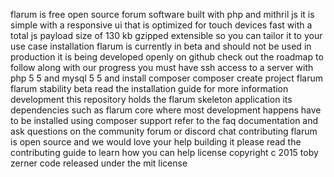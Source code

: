 flarum is free open source forum software built with php and mithril js it is simple with a responsive ui that is optimized for touch devices fast with a total js payload size of 130 kb gzipped extensible so you can tailor it to your use case installation flarum is currently in beta and should not be used in production it is being developed openly on github check out the roadmap to follow along with our progress you must have ssh access to a server with php 5 5 and mysql 5 5 and install composer composer create project flarum flarum stability beta read the installation guide for more information development this repository holds the flarum skeleton application its dependencies such as flarum core where most development happens have to be installed using composer support refer to the faq documentation and ask questions on the community forum or discord chat contributing flarum is open source and we would love your help building it please read the contributing guide to learn how you can help license copyright c 2015 toby zerner code released under the mit license